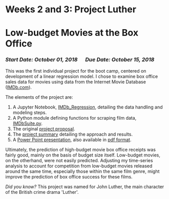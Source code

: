# Weeks 2 and 3: Project Luther
# Low-budget Movies at the Box Office

### _Start Date: October 01, 2018_ &emsp; _Due Date: October 15, 2018_

This was the first individual project for the boot camp, centered on development of a linear regression model.  I chose to examine box office sales data for movies using data from the Internet Movie Database ([IMDb.com](https://www.imdb.com/search/title)).

The elements of the project are:  
1. A Jupyter Notebook, [IMDb_Regression](IMDb_Regression.ipynb), detailing the data handling and modeling steps.
2. A Python module defining functions for scraping film data, [IMDbSuite.py](IMDbSuite.py).
3. The original [project proposal](Project2_Proposal.pdf).
4. The [project summary](Project2_Summary.pdf) detailing the approach and results.
5. A [Power Point presentation](Project2_Presentation.pptx), also available in [pdf format](Project2_Presentation.pdf).

Ultimately, the prediction of high-budget movie box office receipts was fairly good, mainly on the basis of budget size itself. Low-budget movies, on the otherhand, were not easily predicted. Adjusting my time-series analysis to account for competition from low-budget movies released around the same time, especially those within the same film genre, might improve the prediction of box office success for these films.

_Did you know?_  This project was named for John Luther, the main character of the British crime drama 'Luther'.
